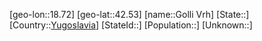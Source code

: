 ﻿---
location: [42.53,18.72]
type: City
tags:
- geo/City


SpocWebEntityId: 30497
isDeleted: false
confidential: public

---
[geo-lon::18.72]
[geo-lat::42.53]
[name::Golli Vrh]
[State::]
[Country::[Yugoslavia](geo/Continent/Europe/Yugoslavia.md)]
[StateId::]
[Population::]
[Unknown::]

